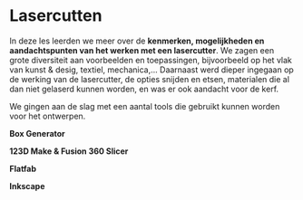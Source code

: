# Lasercutten

In deze les leerden we meer over de **kenmerken, mogelijkheden en aandachtspunten van het werken met een lasercutter**. We zagen een grote diversiteit aan voorbeelden en toepassingen, bijvoorbeeld op het vlak van kunst & desig, textiel, mechanica,... Daarnaast werd dieper ingegaan op de werking van de lasercutter, de opties snijden en etsen, materialen die al dan niet gelaserd kunnen worden, en was er ook aandacht voor de kerf. 

We gingen aan de slag met een aantal tools die gebruikt kunnen worden voor het ontwerpen.

**Box Generator**



**123D Make & Fusion 360 Slicer**


**Flatfab**


**Inkscape**
